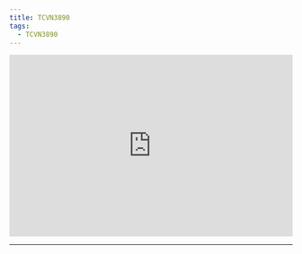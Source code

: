 ```yaml
---
title: TCVN3890
tags:
  - TCVN3890
---
```



<div style="position:relative;padding-top:max(60%,324px);width:100%;height:0;"><iframe style="position:absolute;border:none;width:100%;height:100%;left:0;top:0;" src="https://online.fliphtml5.com/ntjwsz/omxc/"  seamless="seamless" scrolling="no" frameborder="0" allowtransparency="true" allowfullscreen="true" ></iframe></div>

---
